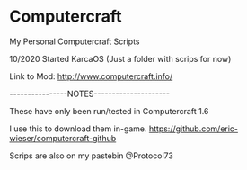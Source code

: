 # Computercraft
My Personal Computercraft Scripts

10/2020 Started KarcaOS
(Just a folder with scrips for now)

Link to Mod: http://www.computercraft.info/

----------------NOTES---------------------

These have only been run/tested in Computercraft 1.6

I use this to download them in-game.
https://github.com/eric-wieser/computercraft-github





Scrips are also on my pastebin @Protocol73

